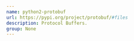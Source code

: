 ```yaml
---
name: python2-protobuf
url: https://pypi.org/project/protobuf/#files
description: Protocol Buffers.
group: None
---
```

